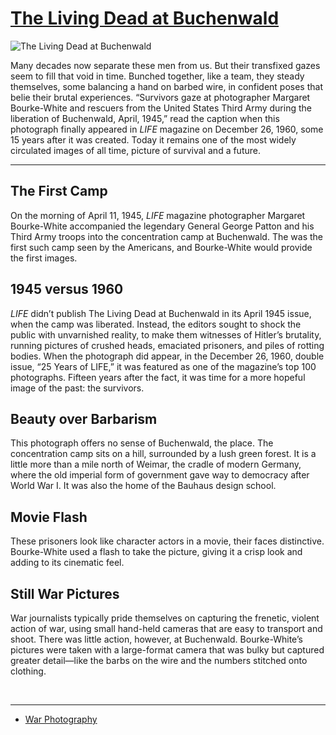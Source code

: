 # [The Living Dead at Buchenwald](http://artstories.artsmia.org/#/o/114514)
![The Living Dead at Buchenwald](http://api.artsmia.org/images/114514/large.jpg)

Many decades now separate these men from us. But their transfixed gazes seem to fill that void in time. Bunched together, like a team, they steady themselves, some balancing a hand on barbed wire, in confident poses that belie their brutal experiences. “Survivors gaze at photographer Margaret Bourke-White and rescuers from the United States Third Army during the liberation of Buchenwald, April, 1945,” read the caption when this photograph finally appeared in *LIFE* magazine on December 26, 1960, some 15 years after it was created. Today it remains one of the most widely circulated images of all time, picture of survival and a future.

---

## The First Camp

On the morning of April 11, 1945, *LIFE* magazine photographer Margaret Bourke-White accompanied the legendary General George Patton and his Third Army troops into the concentration camp at Buchenwald. The was the first such camp seen by the Americans, and Bourke-White would provide the first images. 

## 1945 versus 1960

*LIFE* didn’t publish The Living Dead at Buchenwald in its April 1945 issue, when the camp was liberated. Instead, the editors sought to shock the public with unvarnished reality, to make them witnesses of Hitler’s brutality, running pictures of crushed heads, emaciated prisoners, and piles of rotting bodies. When the photograph did appear, in the December 26, 1960, double issue, “25 Years of LIFE,” it was featured as one of the magazine’s top 100 photographs. Fifteen years after the fact, it was time for a more hopeful image of the past: the survivors. 

## Beauty over Barbarism

This photograph offers no sense of Buchenwald, the place. The concentration camp sits on a hill, surrounded by a lush green forest. It is a little more than a mile north of Weimar, the cradle of modern Germany, where the old imperial form of government gave way to democracy after World War I. It was also the home of the Bauhaus design school.  

## Movie Flash

These prisoners look like character actors in a movie, their faces distinctive. Bourke-White used a flash to take the picture, giving it a crisp look and adding to its cinematic feel.  

## Still War Pictures

War journalists typically pride themselves on capturing the frenetic, violent action of war, using small hand-held cameras that are easy to transport and shoot. There was little action, however, at Buchenwald. Bourke-White’s pictures were taken with a large-format camera that was bulky but captured greater detail—like the barbs on the wire and the numbers stitched onto clothing.

<div>

 

</div>

---

* [War Photography](../stories/war-photography.md)
